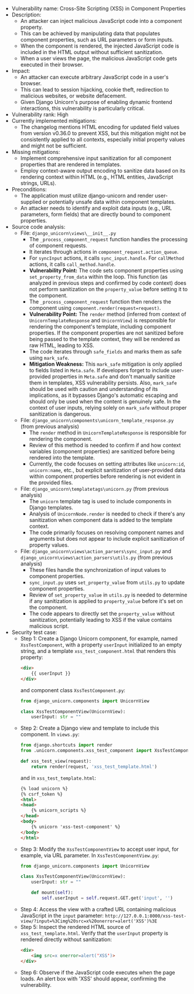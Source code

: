 - Vulnerability name: Cross-Site Scripting (XSS) in Component Properties
- Description:
  - An attacker can inject malicious JavaScript code into a component property.
  - This can be achieved by manipulating data that populates component properties, such as URL parameters or form inputs.
  - When the component is rendered, the injected JavaScript code is included in the HTML output without sufficient sanitization.
  - When a user views the page, the malicious JavaScript code gets executed in their browser.
- Impact:
  - An attacker can execute arbitrary JavaScript code in a user's browser.
  - This can lead to session hijacking, cookie theft, redirection to malicious websites, or website defacement.
  - Given Django Unicorn's purpose of enabling dynamic frontend interactions, this vulnerability is particularly critical.
- Vulnerability rank: High
- Currently implemented mitigations:
  - The changelog mentions HTML encoding for updated field values from version v0.36.0 to prevent XSS, but this mitigation might not be consistently applied to all contexts, especially initial property values and might not be sufficient.
- Missing mitigations:
  - Implement comprehensive input sanitization for all component properties that are rendered in templates.
  - Employ context-aware output encoding to sanitize data based on its rendering context within HTML (e.g., HTML entities, JavaScript strings, URLs).
- Preconditions:
  - The application must utilize django-unicorn and render user-supplied or potentially unsafe data within component templates.
  - An attacker needs to identify and exploit data inputs (e.g., URL parameters, form fields) that are directly bound to component properties.
- Source code analysis:
  - File: `django_unicorn\views\__init__.py`
    - The `_process_component_request` function handles the processing of component requests.
    - It iterates through actions in `component_request.action_queue`.
    - For `syncInput` actions, it calls `sync_input.handle`. For `callMethod` actions, it calls `call_method.handle`.
    - **Vulnerability Point:** The code sets component properties using `set_property_from_data` within the loop. This function (as analyzed in previous steps and confirmed by code context) does not perform sanitization on the `property_value` before setting it to the component.
    - The `_process_component_request` function then renders the component using `component.render(request=request)`.
    - **Vulnerability Point:**  The `render` method (inferred from context of `UnicornTemplateResponse` and `UnicornView`) is responsible for rendering the component's template, including component properties. If the component properties are not sanitized before being passed to the template context, they will be rendered as raw HTML, leading to XSS.
    - The code iterates through `safe_fields` and marks them as safe using `mark_safe`.
    - **Mitigation Weakness:** This `mark_safe` mitigation is only applied to fields listed in `Meta.safe`. If developers forget to include user-provided properties in `Meta.safe` and don't manually sanitize them in templates, XSS vulnerability persists. Also, `mark_safe` should be used with caution and understanding of its implications, as it bypasses Django's automatic escaping and should only be used when the content is genuinely safe. In the context of user inputs, relying solely on `mark_safe` without proper sanitization is dangerous.
  - File: `django_unicorn\components\unicorn_template_response.py` (from previous analysis)
    - The `render` method in `UnicornTemplateResponse` is responsible for rendering the component.
    - Review of this method is needed to confirm if and how context variables (component properties) are sanitized before being rendered into the template.
    - Currently, the code focuses on setting attributes like `unicorn:id`, `unicorn:name`, etc., but explicit sanitization of user-provided data within component properties before rendering is not evident in the provided files.
  - File: `django_unicorn\templatetags\unicorn.py` (from previous analysis)
    - The `unicorn` template tag is used to include components in Django templates.
    - Analysis of `UnicornNode.render` is needed to check if there's any sanitization when component data is added to the template context.
    - The code primarily focuses on resolving component names and arguments but does not appear to include explicit sanitization of property values.
  - File: `django_unicorn\views\action_parsers\sync_input.py` and `django_unicorn\views\action_parsers\utils.py` (from previous analysis)
    - These files handle the synchronization of input values to component properties.
    - `sync_input.py` uses `set_property_value` from `utils.py` to update component properties.
    - Review of `set_property_value` in `utils.py` is needed to determine if any sanitization is applied to `property_value` before it's set on the component.
    - The code appears to directly set the `property_value` without sanitization, potentially leading to XSS if the value contains malicious script.
- Security test case:
  - Step 1: Create a Django Unicorn component, for example, named `XssTestComponent`, with a property `userInput` initialized to an empty string, and a template `xss_test_component.html` that renders this property:
    ```html
    <div>
        {{ userInput }}
    </div>
    ```
    and component class `XssTestComponent.py`:
    ```python
    from django_unicorn.components import UnicornView

    class XssTestComponentView(UnicornView):
        userInput: str = ""
    ```
  - Step 2: Create a Django view and template to include this component. In `views.py`:
    ```python
    from django.shortcuts import render
    from .unicorn.components.xss_test_component import XssTestComponentView

    def xss_test_view(request):
        return render(request, 'xss_test_template.html')
    ```
    and in `xss_test_template.html`:
    ```html
    {% load unicorn %}
    {% csrf_token %}
    <html>
    <head>
        {% unicorn_scripts %}
    </head>
    <body>
        {% unicorn 'xss-test-component' %}
    </body>
    </html>
    ```
  - Step 3: Modify the `XssTestComponentView` to accept user input, for example, via URL parameter. In `XssTestComponentView.py`:
    ```python
    from django_unicorn.components import UnicornView

    class XssTestComponentView(UnicornView):
        userInput: str = ""

        def mount(self):
            self.userInput = self.request.GET.get('input', '')
    ```
  - Step 4: Access the view with a crafted URL containing malicious JavaScript in the `input` parameter: `http://127.0.0.1:8000/xss-test-view/?input=%3Cimg%20src=x%20onerror=alert('XSS')%3E`
  - Step 5: Inspect the rendered HTML source of `xss_test_template.html`. Verify that the `userInput` property is rendered directly without sanitization:
    ```html
    <div>
        <img src=x onerror=alert('XSS')>
    </div>
    ```
  - Step 6: Observe if the JavaScript code executes when the page loads. An alert box with 'XSS' should appear, confirming the vulnerability.

